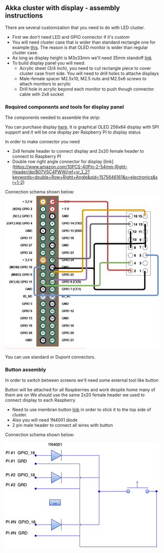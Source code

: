 ## Akka cluster with display - assembly instructions

There are several customization that you need to do with LED cluster.
- First we don't need LED and GPIO connector if it's custom
- You will need cluster case that is wider than standard rectangle one for example [this](https://www.amazon.com/Yahboom-Raspberry-Cluster-6-Layers-Enclosure/dp/B07K72STFB/ref=sr_1_7?crid=2O2A0WII28HLZ&keywords=raspberry+pi+case+cluster&qid=1576013537&sprefix=raspberry+pi+case+%2Caps%2C151&sr=8-7). 
The reason is that OLED monitor is wider than regular cluster case. 
- As long as display height is M3x33mm we'll need 35mm standoff [link](https://www.amazon.com/M3x35mm-Female-Thread-Hexagonal-Standoff/dp/B0799J75K5/ref=sr_1_6?keywords=Spacer+Standoff+35mm&qid=1576013395&sr=8-6)
- To build display panel you will need:
  - Acrylic sheet (3/4 inch), you need to cut rectangle piece to cover cluster case front side. You will need to drill holes to attache displays
  - Male-female spacer M2.5x10, M2.5 nuts and M2.5x6 screws to attach monitors to acrylic
  - Drill hole in acrylic beyond each monitor to push though connector cable with 2x8 socket

### Required components and tools for display panel

The components needed to assemble the strip:

You can purchase display [here](https://www.buydisplay.com/default/white-3-2-inch-arduino-raspberry-pi-oled-display-module-256x64-spi). 
It is graphical OLED 256x64 display with SPI support and it will be one display per Raspberry PI to display status

In order to make connector you need 
- 2x8 female header to connect display and 2x20 female header to connect to Raspberry PI 
- Double row right angle connector for display [link] (https://www.amazon.com/10PCS-40Pin-2-54mm-Right-Header/dp/B07VSC4PWW/ref=sr_1_2?keywords=double+Row+Right+Angle&qid=1575646161&s=electronics&sr=1-2)

Connection schema shown below:
![](display-connector.png)

You can use standard or Dupont connectors.

### Button assembly

In order to switch between screens we'll need some external tool like button

Button will be attached for all Raspberries and work despite home many of them are on
We should use the same 2x20 female header we used to connect display to each Raspberry

- Need to use membran button [link](https://www.amazon.com/Membrane-Switch-Keyboard-Keypad-40x20x0-8mm/dp/B071W3JF9J/ref=sr_1_15?keywords=MEMBRANE+BUTTON+SWITCH&qid=1575646686&sr=8-15) 
in order to stick it to the top side of cluster. 
- Also you will need 1N4001 diode
- 2 pin male header to connect all wires with button

Connection schema shown below:

![](button.png)

